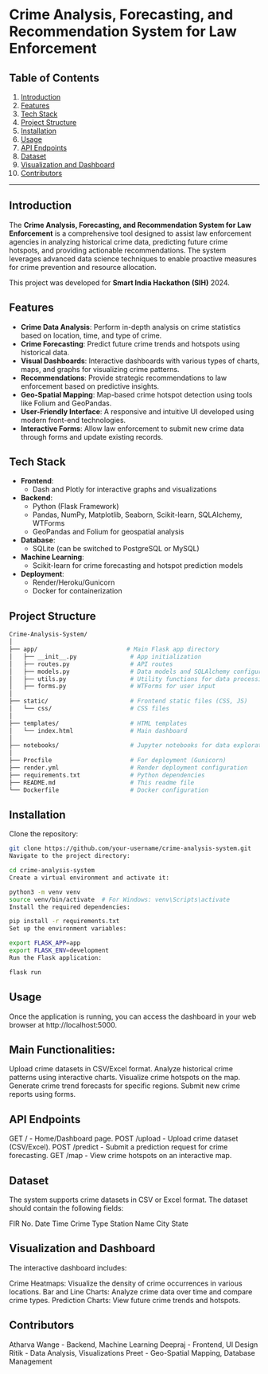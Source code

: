 # Crime Analysis, Forecasting, and Recommendation System for Law Enforcement

## Table of Contents
1. [Introduction](#introduction)
2. [Features](#features)
3. [Tech Stack](#tech-stack)
4. [Project Structure](#project-structure)
5. [Installation](#installation)
6. [Usage](#usage)
7. [API Endpoints](#api-endpoints)
8. [Dataset](#dataset)
9. [Visualization and Dashboard](#visualization-and-dashboard)
10. [Contributors](#contributors)

---

## Introduction
The **Crime Analysis, Forecasting, and Recommendation System for Law Enforcement** is a comprehensive tool designed to assist law enforcement agencies in analyzing historical crime data, predicting future crime hotspots, and providing actionable recommendations. The system leverages advanced data science techniques to enable proactive measures for crime prevention and resource allocation.

This project was developed for **Smart India Hackathon (SIH)** 2024.

## Features
- **Crime Data Analysis**: Perform in-depth analysis on crime statistics based on location, time, and type of crime.
- **Crime Forecasting**: Predict future crime trends and hotspots using historical data.
- **Visual Dashboards**: Interactive dashboards with various types of charts, maps, and graphs for visualizing crime patterns.
- **Recommendations**: Provide strategic recommendations to law enforcement based on predictive insights.
- **Geo-Spatial Mapping**: Map-based crime hotspot detection using tools like Folium and GeoPandas.
- **User-Friendly Interface**: A responsive and intuitive UI developed using modern front-end technologies.
- **Interactive Forms**: Allow law enforcement to submit new crime data through forms and update existing records.

## Tech Stack
- **Frontend**: 
  - Dash and Plotly for interactive graphs and visualizations
- **Backend**: 
  - Python (Flask Framework)
  - Pandas, NumPy, Matplotlib, Seaborn, Scikit-learn, SQLAlchemy, WTForms
  - GeoPandas and Folium for geospatial analysis
- **Database**: 
  - SQLite (can be switched to PostgreSQL or MySQL)
- **Machine Learning**: 
  - Scikit-learn for crime forecasting and hotspot prediction models
- **Deployment**: 
  - Render/Heroku/Gunicorn
  - Docker for containerization

## Project Structure
```bash
Crime-Analysis-System/
│
├── app/                         # Main Flask app directory
│   ├── __init__.py               # App initialization
│   ├── routes.py                 # API routes
│   ├── models.py                 # Data models and SQLAlchemy configuration
│   ├── utils.py                  # Utility functions for data processing
│   ├── forms.py                  # WTForms for user input
│
├── static/                       # Frontend static files (CSS, JS)
│   └── css/                      # CSS files
│
├── templates/                    # HTML templates
│   └── index.html                # Main dashboard
│
├── notebooks/                    # Jupyter notebooks for data exploration
│
├── Procfile                      # For deployment (Gunicorn)
├── render.yml                    # Render deployment configuration
├── requirements.txt              # Python dependencies
├── README.md                     # This readme file
└── Dockerfile                    # Docker configuration
```

## Installation
Clone the repository:
```bash
git clone https://github.com/your-username/crime-analysis-system.git
Navigate to the project directory:
```
```bash
cd crime-analysis-system
Create a virtual environment and activate it:
```
```bash
python3 -m venv venv
source venv/bin/activate  # For Windows: venv\Scripts\activate
Install the required dependencies:
```
```bash
pip install -r requirements.txt
Set up the environment variables:
```
```bash
export FLASK_APP=app
export FLASK_ENV=development
Run the Flask application:
```
```bash
flask run
```
## Usage
Once the application is running, you can access the dashboard in your web browser at http://localhost:5000.

## Main Functionalities:
Upload crime datasets in CSV/Excel format.
Analyze historical crime patterns using interactive charts.
Visualize crime hotspots on the map.
Generate crime trend forecasts for specific regions.
Submit new crime reports using forms.
## API Endpoints
GET / - Home/Dashboard page.
POST /upload - Upload crime dataset (CSV/Excel).
POST /predict - Submit a prediction request for crime forecasting.
GET /map - View crime hotspots on an interactive map.


## Dataset
The system supports crime datasets in CSV or Excel format. The dataset should contain the following fields:

FIR No.
Date
Time
Crime Type
Station Name
City
State

## Visualization and Dashboard
The interactive dashboard includes:

Crime Heatmaps: Visualize the density of crime occurrences in various locations.
Bar and Line Charts: Analyze crime data over time and compare crime types.
Prediction Charts: View future crime trends and hotspots.

## Contributors
Atharva Wange - Backend, Machine Learning
Deepraj - Frontend, UI Design
Ritik - Data Analysis, Visualizations
Preet - Geo-Spatial Mapping, Database Management
